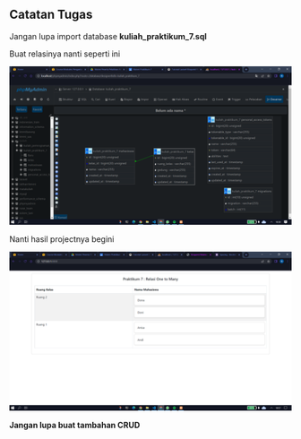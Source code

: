 ## Catatan Tugas

Jangan lupa import database **kuliah_praktikum_7.sql**

Buat relasinya nanti seperti ini

![Hasil Relasi!](https://raw.githubusercontent.com/naufalamr17/Praktikum7_FPW/main/Screenshot%202022-12-09%20103106.png)

Nanti hasil projectnya begini

![Project!](https://raw.githubusercontent.com/naufalamr17/Praktikum7_FPW/main/Screenshot%202022-12-09%20105736.png)

**Jangan lupa buat tambahan CRUD**
